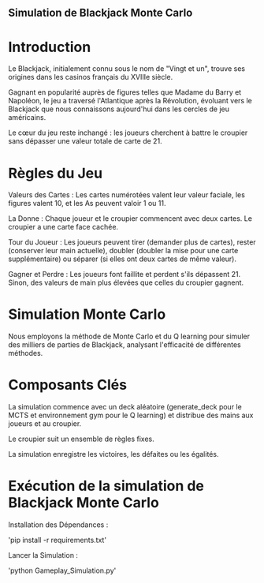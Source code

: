 ## Simulation de Blackjack Monte Carlo
# Introduction
Le Blackjack, initialement connu sous le nom de "Vingt et un", trouve ses origines dans les casinos français du XVIIIe siècle.

Gagnant en popularité auprès de figures telles que Madame du Barry et Napoléon, le jeu a traversé l'Atlantique après la Révolution, évoluant vers le Blackjack que nous connaissons aujourd'hui dans les cercles de jeu américains.

Le cœur du jeu reste inchangé : les joueurs cherchent à battre le croupier sans dépasser une valeur totale de carte de 21.

# Règles du Jeu
Valeurs des Cartes : Les cartes numérotées valent leur valeur faciale, les figures valent 10, et les As peuvent valoir 1 ou 11.

La Donne : Chaque joueur et le croupier commencent avec deux cartes. Le croupier a une carte face cachée.

Tour du Joueur : Les joueurs peuvent tirer (demander plus de cartes), rester (conserver leur main actuelle), doubler (doubler la mise pour une carte supplémentaire) ou séparer (si elles ont deux cartes de même valeur).

Gagner et Perdre : Les joueurs font faillite et perdent s'ils dépassent 21. Sinon, des valeurs de main plus élevées que celles du croupier gagnent.

# Simulation Monte Carlo
Nous employons la méthode de Monte Carlo et du Q learning pour simuler des milliers de parties de Blackjack, analysant l'efficacité de différentes méthodes.

# Composants Clés
La simulation commence avec un deck aléatoire (generate_deck pour le MCTS et environnement gym pour le Q learning) et distribue des mains aux joueurs et au croupier.

Le croupier suit un ensemble de règles fixes.

La simulation enregistre les victoires, les défaites ou les égalités.

# Exécution de la simulation de Blackjack Monte Carlo
Installation des Dépendances :

'pip install -r requirements.txt'

Lancer la Simulation :

'python Gameplay_Simulation.py'